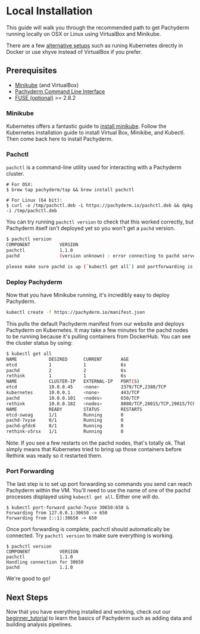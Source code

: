 # Local Installation
This guide will walk you through the recommended path to get Pachyderm running locally on OSX or Linux using VirtualBox and Minikube. 

There are a few [alternative setups](LINK) such as runing Kubernetes directly in Docker or use xhyve instead of VirtualBox if you prefer. 

## Prerequisites
- [Minikube](#minikube) (and VirtualBox)
- [Pachyderm Command Line Interface](#pachctl)
- [FUSE (optional)](#fuse-optional) >= 2.8.2

### Minikube

Kubernetes offers a fantastic guide to [install minikube](http://kubernetes.io/docs/getting-started-guides/minikube). Follow the Kubernetes installation guide to install Virtual Box, Minikibe, and Kubectl. Then come back here to install Pachyderm. 

### Pachctl

`pachctl` is a command-line utility used for interacting with a Pachyderm cluster.


```shell
# For OSX:
$ brew tap pachyderm/tap && brew install pachctl

# For Linux (64 bit):
$ curl -o /tmp/pachctl.deb -L https://pachyderm.io/pachctl.deb && dpkg -i /tmp/pachctl.deb
```

You can try running `pachctl version` to check that this worked correctly, but Pachyderm itself isn't deployed yet so you won't get a `pachd` version. 

```sh
$ pachctl version
COMPONENT           VERSION
pachctl             1.1.0
pachd               (version unknown) : error connecting to pachd server at address (0.0.0.0:30650): context deadline exceeded

please make sure pachd is up (`kubectl get all`) and portforwarding is enabled
```

### Deploy Pachyderm
Now that you have Minikube running, it's incredibly easy to deploy Pachyderm.

```sh
kubectl create -f https://pachyderm.io/manifest.json
```
This pulls the default Pachyderm manifest from our website and deploys Pachyderm on Kubernetes. It may take a few minutes for the pachd nodes to be running because it's pulling containers from DockerHub. You can see the cluster status by using:

```sh
$ kubectl get all
NAME            DESIRED      CURRENT       AGE
etcd            1            1             6s
pachd           2            2             6s
rethink         1            1             6s
NAME            CLUSTER-IP   EXTERNAL-IP   PORT(S)                        AGE
etcd            10.0.0.45    <none>        2379/TCP,2380/TCP              6s
kubernetes      10.0.0.1     <none>        443/TCP                        6m
pachd           10.0.0.101   <nodes>       650/TCP                        6s
rethink         10.0.0.182   <nodes>       8080/TCP,28015/TCP,29015/TCP   6s
NAME            READY        STATUS        RESTARTS                       AGE
etcd-swoag      1/1          Running       0                              6s
pachd-7xyse     0/1          Running       0                              6s
pachd-gfdc6     0/1          Running       0                              6s
rethink-v5rsx   1/1          Running       0                              6s
```
Note: If you see a few restarts on the pachd nodes, that's totally ok. That simply means that Kubernetes tried to bring up those containers before Rethink was ready so it restarted them. 

### Port Forwarding

The last step is to set up port forwarding so commands you send can reach Pachyderm within the VM. You'll need to use the name of one of the pachd processes displayed using `kubectl get all`. Either one will do. 

```shell
$ kubectl port-forward pachd-7xyse 30650:650 &
Forwarding from 127.0.0.1:30650 -> 650
Forwarding from [::1]:30650 -> 650
```

Once port forwarding is complete, pachctl should automatically be connected. Try `pachctl version` to make sure everything is working. 

```shell
$ pachctl version
COMPONENT           VERSION
pachctl             1.1.0
Handling connection for 30650
pachd               1.1.0
```
We're good to go!


## Next Steps

Now that you have everything installed and working, check out our [beginner_tutorial](LINK) to learn the basics of Pachyderm such as adding data and building analysis pipelines. 



